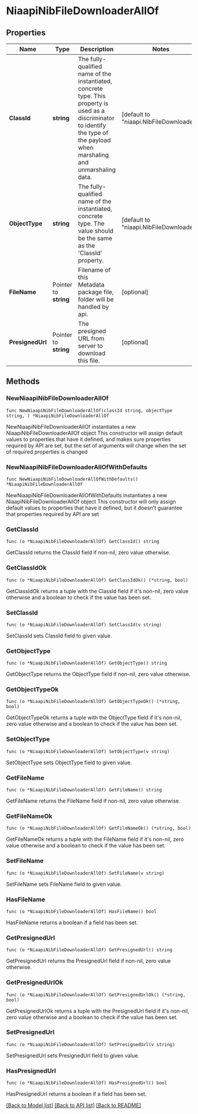 # NiaapiNibFileDownloaderAllOf

## Properties

Name | Type | Description | Notes
------------ | ------------- | ------------- | -------------
**ClassId** | **string** | The fully-qualified name of the instantiated, concrete type. This property is used as a discriminator to identify the type of the payload when marshaling and unmarshaling data. | [default to "niaapi.NibFileDownloader"]
**ObjectType** | **string** | The fully-qualified name of the instantiated, concrete type. The value should be the same as the &#39;ClassId&#39; property. | [default to "niaapi.NibFileDownloader"]
**FileName** | Pointer to **string** | Filename of this Metadata package file, folder will be handled by api. | [optional] 
**PresignedUrl** | Pointer to **string** | The presigned URL from server to download this file. | [optional] 

## Methods

### NewNiaapiNibFileDownloaderAllOf

`func NewNiaapiNibFileDownloaderAllOf(classId string, objectType string, ) *NiaapiNibFileDownloaderAllOf`

NewNiaapiNibFileDownloaderAllOf instantiates a new NiaapiNibFileDownloaderAllOf object
This constructor will assign default values to properties that have it defined,
and makes sure properties required by API are set, but the set of arguments
will change when the set of required properties is changed

### NewNiaapiNibFileDownloaderAllOfWithDefaults

`func NewNiaapiNibFileDownloaderAllOfWithDefaults() *NiaapiNibFileDownloaderAllOf`

NewNiaapiNibFileDownloaderAllOfWithDefaults instantiates a new NiaapiNibFileDownloaderAllOf object
This constructor will only assign default values to properties that have it defined,
but it doesn't guarantee that properties required by API are set

### GetClassId

`func (o *NiaapiNibFileDownloaderAllOf) GetClassId() string`

GetClassId returns the ClassId field if non-nil, zero value otherwise.

### GetClassIdOk

`func (o *NiaapiNibFileDownloaderAllOf) GetClassIdOk() (*string, bool)`

GetClassIdOk returns a tuple with the ClassId field if it's non-nil, zero value otherwise
and a boolean to check if the value has been set.

### SetClassId

`func (o *NiaapiNibFileDownloaderAllOf) SetClassId(v string)`

SetClassId sets ClassId field to given value.


### GetObjectType

`func (o *NiaapiNibFileDownloaderAllOf) GetObjectType() string`

GetObjectType returns the ObjectType field if non-nil, zero value otherwise.

### GetObjectTypeOk

`func (o *NiaapiNibFileDownloaderAllOf) GetObjectTypeOk() (*string, bool)`

GetObjectTypeOk returns a tuple with the ObjectType field if it's non-nil, zero value otherwise
and a boolean to check if the value has been set.

### SetObjectType

`func (o *NiaapiNibFileDownloaderAllOf) SetObjectType(v string)`

SetObjectType sets ObjectType field to given value.


### GetFileName

`func (o *NiaapiNibFileDownloaderAllOf) GetFileName() string`

GetFileName returns the FileName field if non-nil, zero value otherwise.

### GetFileNameOk

`func (o *NiaapiNibFileDownloaderAllOf) GetFileNameOk() (*string, bool)`

GetFileNameOk returns a tuple with the FileName field if it's non-nil, zero value otherwise
and a boolean to check if the value has been set.

### SetFileName

`func (o *NiaapiNibFileDownloaderAllOf) SetFileName(v string)`

SetFileName sets FileName field to given value.

### HasFileName

`func (o *NiaapiNibFileDownloaderAllOf) HasFileName() bool`

HasFileName returns a boolean if a field has been set.

### GetPresignedUrl

`func (o *NiaapiNibFileDownloaderAllOf) GetPresignedUrl() string`

GetPresignedUrl returns the PresignedUrl field if non-nil, zero value otherwise.

### GetPresignedUrlOk

`func (o *NiaapiNibFileDownloaderAllOf) GetPresignedUrlOk() (*string, bool)`

GetPresignedUrlOk returns a tuple with the PresignedUrl field if it's non-nil, zero value otherwise
and a boolean to check if the value has been set.

### SetPresignedUrl

`func (o *NiaapiNibFileDownloaderAllOf) SetPresignedUrl(v string)`

SetPresignedUrl sets PresignedUrl field to given value.

### HasPresignedUrl

`func (o *NiaapiNibFileDownloaderAllOf) HasPresignedUrl() bool`

HasPresignedUrl returns a boolean if a field has been set.


[[Back to Model list]](../README.md#documentation-for-models) [[Back to API list]](../README.md#documentation-for-api-endpoints) [[Back to README]](../README.md)


